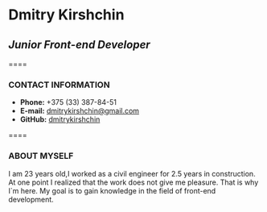 # Dmitry Kirshchin

## _Junior Front-end Developer_

====

### CONTACT INFORMATION

- **Phone:** +375 (33) 387-84-51
- **E-mail:** [dmitrykirshchin@gmail.com](dmitrykirshchin@gmail.com)
- **GitHub:** [dmitrykirshchin](https://github.com/dmitrykirshchin)

====

### ABOUT MYSELF

I am 23 years old,I worked as a civil engineer for 2.5 years in construction. At one point I realized that the work does not give me pleasure. That is why I`m here. My goal is to gain knowledge in the field of front-end development.
